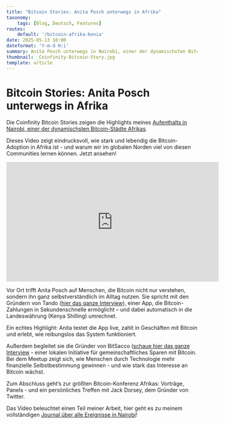 ```yaml
---
title: "Bitcoin Stories: Anita Posch unterwegs in Afrika"
taxonomy:
    tags: [Blog, Deutsch, Features]
routes:
    default: '/bitcoin-afrika-kenia'
date: 2025-05-13 10:00
dateformat: 'Y-m-d H:i'
summary: Anita Posch unterwegs in Nairobi, einer der dynamischsten Bitcoin-Städte Afrikas
thumbnail: _Coinfinity-Bitcoin-Story.jpg
template: article
---
```


# Bitcoin Stories: Anita Posch unterwegs in Afrika

Die Coinfinity Bitcoin Stories zeigen die Highlights meines [Aufenthalts in Nairobi, einer der dynamischsten Bitcoin-Städte Afrikas](https://anitaposch.com/nairobi-journal-2024).

Dieses Video zeigt eindrucksvoll, wie stark und lebendig die Bitcoin-Adoption in Afrika ist - und warum wir im globalen Norden viel von diesen Communities lernen können. Jetzt ansehen!

<iframe width="560" height="315" src="https://www.youtube.com/embed/AedbEpyLVyg" title="YouTube video player" frameborder="0" allow="accelerometer; autoplay; clipboard-write; encrypted-media; gyroscope; picture-in-picture; web-share" referrerpolicy="strict-origin-when-cross-origin" allowfullscreen></iframe>

Vor Ort trifft Anita Posch auf Menschen, die Bitcoin nicht nur verstehen, sondern ihn ganz selbstverständlich im Alltag nutzen. Sie spricht mit den Gründern von Tando ([hier das ganze Interview]([https://youtu.be/7fFnAnbZBUU](https://youtu.be/7fFnAnbZBUU))), einer App, die Bitcoin-Zahlungen in Sekundenschnelle ermöglicht – und dabei automatisch in die Landeswährung (Kenya Shilling) umrechnet.

Ein echtes Highlight: Anita testet die App live, zahlt in Geschäften mit Bitcoin und erlebt, wie reibungslos das System funktioniert.

Außerdem begleitet sie die Gründer von BitSacco ([schaue hier das ganze Interview]([https://youtu.be/KwgaWqL08LA](https://youtu.be/KwgaWqL08LA)) - einer lokalen Initiative für gemeinschaftliches Sparen mit Bitcoin. Bei dem Meetup zeigt sich, wie Menschen durch Technologie mehr finanzielle Selbstbestimmung gewinnen - und wie stark das Interesse an Bitcoin wächst.

Zum Abschluss geht’s zur größten Bitcoin-Konferenz Afrikas: Vorträge, Panels - und ein persönliches Treffen mit Jack Dorsey, dem Gründer von Twitter.

Das Video beleuchtet einen Teil meiner Arbeit, hier geht es zu meinem vollständigen [Journal über alle Ereignisse in Nairobi](https://anitaposch.com/nairobi-journal-2024)!
